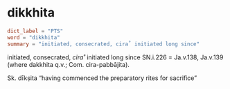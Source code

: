 # dikkhita

``` toml
dict_label = "PTS"
word = "dikkhita"
summary = "initiated, consecrated, cira˚ initiated long since"
```

initiated, consecrated, *cira˚* initiated long since SN.i.226 = Ja.v.138, Ja.v.139 (where dakkhita q.v.; Com. cira\-pabbājita).

Sk. dīkṣita “having commenced the preparatory rites for sacrifice”

